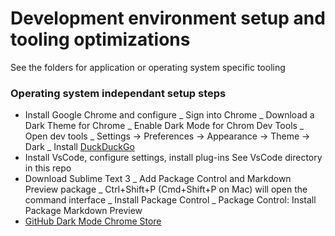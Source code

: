 # Development environment setup and tooling optimizations

See the folders for application or operating system specific tooling

### Operating system independant setup steps

- Install Google Chrome and configure
  _ Sign into Chrome
  _ Download a Dark Theme for Chrome
  _ Enable Dark Mode for Chrom Dev Tools
  _ Open dev tools
  _ Settings -> Preferences -> Appearance -> Theme -> Dark
  _ Install [DuckDuckGo](https://chrome.google.com/webstore/detail/duckduckgo-privacy-essent/bkdgflcldnnnapblkhphbgpggdiikppg)
- Install VsCode, configure settings, install plug-ins See VsCode directory in this repo
- Download Sublime Text 3
  _ Add Package Control and Markdown Preview package
  _ Ctrl+Shift+P (Cmd+Shift+P on Mac) will open the command interface
  _ Install Package Control
  _ Package Control: Install Package Markdown Preview
- [GitHub Dark Mode Chrome Store](https://chrome.google.com/webstore/detail/github-dark-theme/odkdlljoangmamjilkamahebpkgpeacp)
